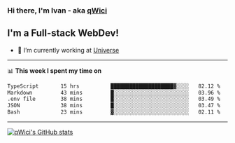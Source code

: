 ### Hi there, I'm Ivan - aka [qWici][website]

## I'm a Full-stack WebDev!
- 🔭 I’m currently working at [Universe][universe]

---

📊 **This week I spent my time on**
<!--START_SECTION:waka-->

```txt
TypeScript       15 hrs          ████████████████████▓░░░░   82.12 %
Markdown         43 mins         █░░░░░░░░░░░░░░░░░░░░░░░░   03.96 %
.env file        38 mins         █░░░░░░░░░░░░░░░░░░░░░░░░   03.49 %
JSON             38 mins         █░░░░░░░░░░░░░░░░░░░░░░░░   03.47 %
Bash             23 mins         ▓░░░░░░░░░░░░░░░░░░░░░░░░   02.11 %
```

<!--END_SECTION:waka-->

---

[![qWici's GitHub stats](https://github-readme-stats.vercel.app/api?username=qWici)](https://github.com/qWici/github-readme-stats)

[website]: https://devkucher.com
[twitter]: https://twitter.com/KucherDev
[linkedin]: https://www.linkedin.com/in/ivankucher
[universe]: https://universeapps.limited
